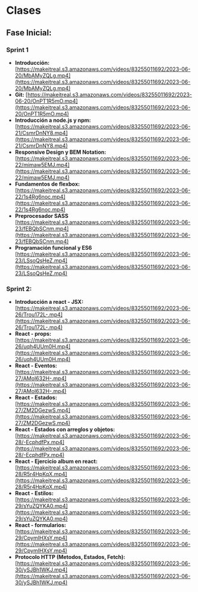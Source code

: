 # Clases

## Fase Inicial:

### Sprint 1

- **Introducción:** [https://makeitreal.s3.amazonaws.com/videos/83255011692/2023-06-20/MbAMyZQLg.mp4](https://makeitreal.s3.amazonaws.com/videos/83255011692/2023-06-20/MbAMyZQLg.mp4)
- **Git:** [https://makeitreal.s3.amazonaws.com/videos/83255011692/2023-06-20/OnPT1R5mO.mp4](https://makeitreal.s3.amazonaws.com/videos/83255011692/2023-06-20/OnPT1R5mO.mp4)
- **Introducción a node.js y npm:** [https://makeitreal.s3.amazonaws.com/videos/83255011692/2023-06-21/CsmrDnNY8.mp4](https://makeitreal.s3.amazonaws.com/videos/83255011692/2023-06-21/CsmrDnNY8.mp4)
- **Responsive Design y BEM Notation:** [https://makeitreal.s3.amazonaws.com/videos/83255011692/2023-06-22/mimaw5EMJ.mp4](https://makeitreal.s3.amazonaws.com/videos/83255011692/2023-06-22/mimaw5EMJ.mp4)
- **Fundamentos de flexbox:** [https://makeitreal.s3.amazonaws.com/videos/83255011692/2023-06-22/1s4Rg6noc.mp4](https://makeitreal.s3.amazonaws.com/videos/83255011692/2023-06-22/1s4Rg6noc.mp4)
- **Preprocesador SASS** [https://makeitreal.s3.amazonaws.com/videos/83255011692/2023-06-23/fEBQbSCnm.mp4](https://makeitreal.s3.amazonaws.com/videos/83255011692/2023-06-23/fEBQbSCnm.mp4)
- **Programación funcional y ES6** [https://makeitreal.s3.amazonaws.com/videos/83255011692/2023-06-23/LSsoQsHeZ.mp4](https://makeitreal.s3.amazonaws.com/videos/83255011692/2023-06-23/LSsoQsHeZ.mp4)

### Sprint 2:

- **Introducción a react - JSX:** [https://makeitreal.s3.amazonaws.com/videos/83255011692/2023-06-26/Trou172L-.mp4](https://makeitreal.s3.amazonaws.com/videos/83255011692/2023-06-26/Trou172L-.mp4)
- **React - props:** [https://makeitreal.s3.amazonaws.com/videos/83255011692/2023-06-26/uqh4UUm0H.mp4](https://makeitreal.s3.amazonaws.com/videos/83255011692/2023-06-26/uqh4UUm0H.mp4)
- **React - Eventos:** [https://makeitreal.s3.amazonaws.com/videos/83255011692/2023-06-27/AMol632H-.mp4](https://makeitreal.s3.amazonaws.com/videos/83255011692/2023-06-27/AMol632H-.mp4)
- **React - Estados:** [https://makeitreal.s3.amazonaws.com/videos/83255011692/2023-06-27/ZM2DGezwS.mp4](https://makeitreal.s3.amazonaws.com/videos/83255011692/2023-06-27/ZM2DGezwS.mp4)
- **React - Estados con arreglos y objetos:** [https://makeitreal.s3.amazonaws.com/videos/83255011692/2023-06-28/-EcphdfPx.mp4](https://makeitreal.s3.amazonaws.com/videos/83255011692/2023-06-28/-EcphdfPx.mp4)
- **React - Ejercicio album en react:** [https://makeitreal.s3.amazonaws.com/videos/83255011692/2023-06-28/R5r4HpKqX.mp4](https://makeitreal.s3.amazonaws.com/videos/83255011692/2023-06-28/R5r4HpKqX.mp4)
- **React - Estilos:** [https://makeitreal.s3.amazonaws.com/videos/83255011692/2023-06-29/sYuZQYKA0.mp4](https://makeitreal.s3.amazonaws.com/videos/83255011692/2023-06-29/sYuZQYKA0.mp4)
- **React - formularios:** [https://makeitreal.s3.amazonaws.com/videos/83255011692/2023-06-29/CpymIHXsY.mp4](https://makeitreal.s3.amazonaws.com/videos/83255011692/2023-06-29/CpymIHXsY.mp4)
- **Protocolo HTTP (Metodos, Estados, Fetch):** [https://makeitreal.s3.amazonaws.com/videos/83255011692/2023-06-30/ySJBh1WKJ.mp4](https://makeitreal.s3.amazonaws.com/videos/83255011692/2023-06-30/ySJBh1WKJ.mp4)
